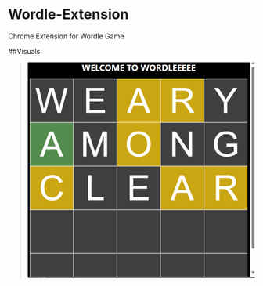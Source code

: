 # Wordle-Extension
Chrome Extension for Wordle Game

##Visuals
> <img src="images/icon.png" align="center"/>

